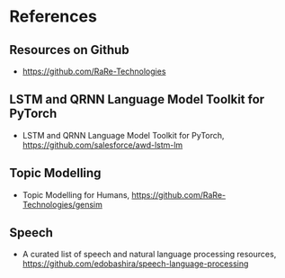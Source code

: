 # References 

## Resources on Github
+ https://github.com/RaRe-Technologies

## LSTM and QRNN Language Model Toolkit for PyTorch
+ LSTM and QRNN Language Model Toolkit for PyTorch, https://github.com/salesforce/awd-lstm-lm
 
## Topic Modelling
+ Topic Modelling for Humans, https://github.com/RaRe-Technologies/gensim

## Speech
+ A curated list of speech and natural language processing resources, https://github.com/edobashira/speech-language-processing

